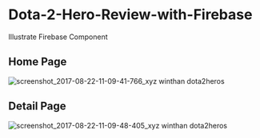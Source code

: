 # Dota-2-Hero-Review-with-Firebase
Illustrate Firebase Component

<h2>Home Page</h2>

![screenshot_2017-08-22-11-09-41-766_xyz winthan dota2heros](https://user-images.githubusercontent.com/13495028/29553365-e1143cea-8740-11e7-8587-76fe8ddb46fb.png)

<h2>Detail Page</h2>

![screenshot_2017-08-22-11-09-48-405_xyz winthan dota2heros](https://user-images.githubusercontent.com/13495028/29553441-41eb6ac0-8741-11e7-8097-cbd466bce21b.png)

